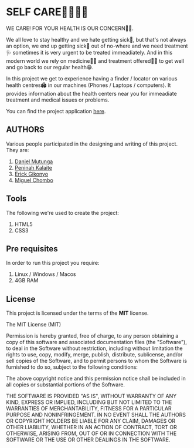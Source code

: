 # SELF CARE👨‍⚕️👩‍⚕️

WE CARE! FOR YOUR HEALTH IS OUR CONCERN🧬🥼.

We all love to stay healthy and we hate getting sick🤢, but that's not always an option, we end up getting sick🤧 out of no-where and 
we need treatment🩺 sometimes it is very urgent to be treated immeadiately. And in this modern world we rely on medicine💊💊 and treatment
offered🔬💉 to get well and go back to our regular health😁.

In this project we get to experience having a finder / locator on various health centres🏟 in our machines (Phones / Laptops
 / computers). It provides information about the health centers near you for immeadiate treatment and medical issues or problems.
 
 You can find the project application [here](https://kalaite-p.github.io/SelfCareCenter_finder/).

## AUTHORS

Various people participated in the designing and writing of this project. They are:
1. [Daniel Mutunga](https://github.com/DanielMutunga)
2. [Peninah Kalaite](https://github.com/Kalaite-P)
3. [Erick Gikonyo](https://github.com/ErickGikonyo)
4. [Miguel Chombo](https://github.com/miguel845)

## Tools

The following we're used to create the project:

1. HTML5
2. CSS3

## Pre requisites

In order to run this project you require:
1. Linux / Windows / Macos
2. 4GB RAM

## License

This project is licensed under the terms of the **MIT** license.

The MIT License (MIT)


Permission is hereby granted, free of charge, to any person obtaining a copy
of this software and associated documentation files (the "Software"), to deal
in the Software without restriction, including without limitation the rights
to use, copy, modify, merge, publish, distribute, sublicense, and/or sell
copies of the Software, and to permit persons to whom the Software is
furnished to do so, subject to the following conditions:

The above copyright notice and this permission notice shall be included in all
copies or substantial portions of the Software.

THE SOFTWARE IS PROVIDED "AS IS", WITHOUT WARRANTY OF ANY KIND, EXPRESS OR
IMPLIED, INCLUDING BUT NOT LIMITED TO THE WARRANTIES OF MERCHANTABILITY,
FITNESS FOR A PARTICULAR PURPOSE AND NONINFRINGEMENT. IN NO EVENT SHALL THE
AUTHORS OR COPYRIGHT HOLDERS BE LIABLE FOR ANY CLAIM, DAMAGES OR OTHER
LIABILITY, WHETHER IN AN ACTION OF CONTRACT, TORT OR OTHERWISE, ARISING FROM,
OUT OF OR IN CONNECTION WITH THE SOFTWARE OR THE USE OR OTHER DEALINGS IN THE
SOFTWARE.
   

